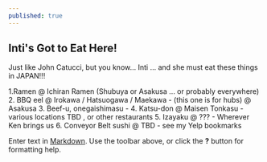 ```yaml
---
published: true
---
```



## Inti's Got to Eat Here!

Just like John Catucci, but you know... Inti ... and she must eat these things in JAPAN!!!

1.Ramen @ Ichiran Ramen (Shubuya or Asakusa ... or probably everywhere)
2. BBQ eel @ Irokawa / Hatsuogawa / Maekawa - (this one is for hubs) @ Asakusa
3. Beef-u, onegaishimasu - 
4. Katsu-don @ Maisen Tonkasu - various locations TBD , or other restaurants
5. Izayaku @ ??? - Wherever Ken brings us 
6. Conveyor Belt sushi @ TBD - see my Yelp bookmarks

Enter text in [Markdown](http://daringfireball.net/projects/markdown/). Use the toolbar above, or click the **?** button for formatting help.
